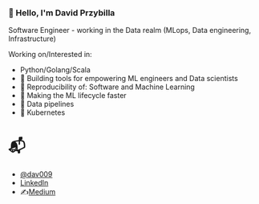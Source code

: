 ###  👋 Hello, I'm David Przybilla

Software Engineer - working in the Data realm (MLops, Data engineering, Infrastructure)

Working on/Interested in:
- Python/Golang/Scala
- 🤖 Building tools for empowering ML engineers and Data scientists
- 🤖 Reproducibility of: Software and Machine Learning
- 🤖 Making the ML lifecycle faster
- 👷 Data pipelines
- 👷 Kubernetes

# 📬
- [@dav009](https://twitter.com/dav009)
- [LinkedIn](https://www.linkedin.com/in/przybilla/)
- ✍️[Medium](https://medium.com/@dav009)

